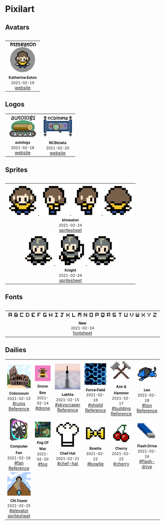 # Pixilart

## Avatars

<table>
<table>
  <tr>
    <td align='center'>
        <a href='avatars/ktmeaton.png'>
            <img src='avatars/ktmeaton.png' width='100px;' alt=''/>
            <br />
            <sub>
                <b>Katherine Eaton</b>
            </sub>
        </a>
        <br />
        <small>2021-02-19</small>
        <br />
        <a href='https://ktmeaton.github.io/'>website</a>
    </td>
  </tr>
</table>
</table>

## Logos

<table>
  <tr>
    <td align='center'>
        <a href='logos/autologs/autologs.png'>
            <img src='logos/autologs/autologs.png' width='100px;' alt=''/>
            <br />
            <sub>
                <b>autologs</b>
            </sub>
        </a>
        <br />
        <small>2021-02-18</small>
        <br />
        <a href='https://ktmeaton.github.io/autologs/'>website</a>
    </td>
    <td align='center'>
        <a href='logos/ncbimeta/ncbimeta.png'>
            <img src='logos/ncbimeta/ncbimeta.png' width='100px;' alt=''/>
            <br />
            <sub>
                <b>NCBImeta</b>
            </sub>
        </a>
        <br />
        <small>2021-02-20</small>
        <br />
        <a href='https://ktmeaton.github.io/ncbimeta/'>website</a>
    </td>    
  </tr>
</table>

## Sprites

<table>
<table>
  <tr>
    <td align='center'>
        <a href='sprites/ktmeaton/ktmeaton-spritesheet.png'>
            <img src='sprites/ktmeaton/ktmeaton_walk-front.gif' width='100px;' alt=''/>
            <img src='sprites/ktmeaton/ktmeaton_walk-left.gif' width='100px;' alt=''/>   
            <img src='sprites/ktmeaton/ktmeaton_walk-right.gif' width='100px;' alt=''/>                     
            <img src='sprites/ktmeaton/ktmeaton_walk-back.gif' width='100px;' alt=''/>                
            <br />
            <sub>
                <b>ktmeaton</b>
            </sub>
        </a>
        <br />
        <small>2021-02-24</small>
        <br />
        <a href='sprites/ktmeaton/ktmeaton_spritesheet.png'>spritesheet</a>
    </td>    
  </tr>  
  <tr>
    <td align='center'>
        <a href='sprites/knight/knight_spritesheet.png'>
            <img src='sprites/knight/knight_run.gif' width='100px;' alt=''/>          
            <img src='sprites/knight/knight_cut.gif' width='100px;' alt=''/>  
            <img src='sprites/knight/knight_stab.gif' width='100px;' alt=''/>                     
            <br />
            <sub>
                <b>Knight</b>
            </sub>
        </a>
        <br />
        <small>2021-02-24</small>
        <br />
        <a href='sprites/knight/knight_spritesheet.png'>spritesheet</a>
    </td>    
  </tr>    
</table>
</table>

## Fonts

<table>
<table>
  <tr>
    <td align='center'>
        <a href='fonts/new.png'>
            <img src='fonts/new.png' width='700px;' alt=''/>
            <br />
            <sub>
                <b>New</b>
            </sub>
        </a>
        <br />
        <small>2021-02-24</small>
        <br />
        <a href='fonts/new.png'>fontsheet</a>
    </td>
  </tr>
</table>
</table>

## Dailies

<table>
  <tr>
    <td align='center'>
        <a href='dailies/2021/02/13_ruins_Colosseum.png'>
            <img src='dailies/2021/02/13_ruins_Colosseum.png' width='100px;' alt=''/>
            <br />
            <sub>
                <b>Colosseum</b>
            </sub>
        </a>
        <br />
        <small>2021-02-13</small>
        <br />
        <a href='https://www.pixilart.com/search?term=ruins'>#ruins</a>
        <br />
        <a href='https://upload.wikimedia.org/wikipedia/commons/thumb/d/de/Colosseo_2020.jpg/800px-Colosseo_2020.jpg'>Reference</a>          
    </td>
    <td align='center'>
        <a href='dailies/2021/02/14_drone_Drone-Bee.png'>
            <img src='dailies/2021/02/14_drone_Drone-Bee.png' width='100px;' alt=''/>
            <br />
            <sub>
                <b>Drone Bee</b>
            </sub>
        </a>
        <br />
        <small>2021-02-14</small>
        <br />
        <a href='https://www.pixilart.com/search?term=drone'>#drone</a>
    </td>
    <td align='center'>
        <a href='dailies/2021/02/15_skyscraper_Lakhta.png'>
            <img src='dailies/2021/02/15_skyscraper_Lakhta.png' width='100px;' alt=''/>
            <br />
            <sub>
                <b>Lakhta</b>
            </sub>
        </a>
        <br />
        <small>2021-02-15</small>
        <br />
        <a href='https://www.pixilart.com/search?term=skyscraper'>#skyscraper</a>
        <br />
        <a href='https://www.wernersobek.de/app/uploads/2020/01/dji_0996-1024x682.jpg'>Reference</a>            
    </td>
    <td align='center'>
        <a href='dailies/2021/02/16_shield_Force-Field.png'>
            <img src='dailies/2021/02/16_shield_Force-Field.png' width='100px;' alt=''/>
            <br />
            <sub>
                <b>Force Field</b>
            </sub>
        </a>
        <br />
        <small>2021-02-16</small>
        <br />
        <a href='https://www.pixilart.com/search?term=shield'>#shield</a>
        <br />
        <a href='https://ak.picdn.net/shutterstock/videos/33442261/thumb/12.jpg'>Reference</a>          
    </td>
    <td align='center'>
        <a href='dailies/2021/02/17_building_Axe-&-Hammer.png'>
            <img src='dailies/2021/02/17_building_Axe-&-Hammer_96px.png' width='100px;' alt=''/>
            <br />
            <sub>
                <b>Axe & Hammer</b>
            </sub>
        </a>
        <br />
        <small>2021-02-17</small>
        <br />
        <a href='https://www.pixilart.com/search?term=building'>#building</a>
        <br />
        <a href='https://images.squarespace-cdn.com/content/5ea3545e62992635385a39f0/1587762319980-46AFTVDK2PGUB1M1B5Y7/Hammer+%26+Axe+%281%29.png?content-type=image%2Fpng'>Reference</a>           
    </td>
    <td align='center'>
        <a href='dailies/2021/02/18_lion-Leo.png'>
            <img src='dailies/2021/02/18_lion-Leo.png' width='100px;' alt=''/>
            <br />
            <sub>
                <b>Leo</b>
            </sub>
        </a>
        <br />
        <small>2021-02-18</small>
        <br />
        <a href='https://www.pixilart.com/search?term=lion'>#lion</a>
        <br />
        <a href='https://png.pngtree.com/element_our/20190531/ourlarge/pngtree-cartoon-cute-little-lion-running-png-transparent-bottom-image_1305384.jpg'>Reference</a>        
    </td>
  </tr>
  <tr>
    <td align='center'>
        <a href='dailies/2021/02/19_fan_Computer-Fan.png'>
            <img src='dailies/2021/02/19_fan_Computer-Fan.png' width='100px;' alt=''/>
            <br />
            <sub>
                <b>Computer Fan</b>
            </sub>
        </a>
        <br />
        <small>2021-02-19</small>
        <br />
        <a href='https://www.pixilart.com/search?term=fan'>#fan</a>
        <br />
        <a href='https://nzxt-site-media.s3-us-west-2.amazonaws.com/uploads/product/cover_image_content/804/card_2c6de1ef58b298d1.png'>Reference</a>           
    </td>
    <td align='center'>
        <a href='dailies/2021/02/20_fog_Fog-Of-War.png'>
            <img src='dailies/2021/02/20_fog_Fog-Of-War.png' width='100px;' alt=''/>
            <br />
            <sub>
                <b>Fog Of War</b>
            </sub>
        </a>
        <br />
        <small>2021-02-20</small>
        <br />
        <a href='https://www.pixilart.com/search?term=fog'>#fog</a>       
    </td>      
    <td align='center'>
        <a href='dailies/2021/02/21_chef-hat_Chef-Hat.png'>
            <img src='dailies/2021/02/21_chef-hat_Chef-Hat_96px.png' width='100px;' alt=''/>
            <br />
            <sub>
                <b>Chef Hat</b>
            </sub>
        </a>
        <br />
        <small>2021-02-21</small>
        <br />
        <a href='https://www.pixilart.com/search?term=chef-hat'>#chef-hat</a>     
    </td>   
    <td align='center'>
        <a href='dailies/2021/02/22_bowtie_Bowtie.png'>
            <img src='dailies/2021/02/22_bowtie_Bowtie_96px.png' width='100px;' alt=''/>
            <br />
            <sub>
                <b>Bowtie</b>
            </sub>
        </a>
        <br />
        <small>2021-02-22</small>
        <br />
        <a href='https://www.pixilart.com/search?term=bowtie'>#bowtie</a>        
    </td>   
    <td align='center'>
        <a href='dailies/2021/02/23_cherry_Cherry.png'>
            <img src='dailies/2021/02/23_cherry_Cherry_96px.png' width='100px;' alt=''/>
            <br />
            <sub>
                <b>Cherry</b>
            </sub>
        </a>
        <br />
        <small>2021-02-23</small>
        <br />
        <a href='https://www.pixilart.com/search?term=cherry'>#cherry</a>        
    </td>     
    <td align='center'>
        <a href='dailies/2021/02/24_flash-drive_Flash-Drive.png'>
            <img src='dailies/2021/02/24_flash-drive_Flash-Drive_96px.png' width='100px;' alt=''/>
            <br />
            <sub>
                <b>Flash Drive</b>
            </sub>
        </a>
        <br />
        <small>2021-02-24</small>
        <br />
        <a href='https://www.pixilart.com/search?term=flash-drive'>#flash-drive</a>        
    </td>        
  </tr>
  <tr>
    <td align='center'>
    <a href='dailies/2021/02/25_elevator_CN-Tower.gif'>
        <img src='dailies/2021/02/25_elevator_CN-Tower.gif' width='100px;' alt=''/>
        <br />
        <sub>
            <b>CN Tower</b>
        </sub>
    </a>
    <br />
    <small>2021-02-25</small>
    <br />
    <a href='https://www.pixilart.com/search?term=elevator'>#elevator</a>      
    <br />
    <a href='dailies/2021/02/25_elevator_CN-Tower_spritesheet.png'>spritesheet</a>         
</td>  
  </tr>
</table>

